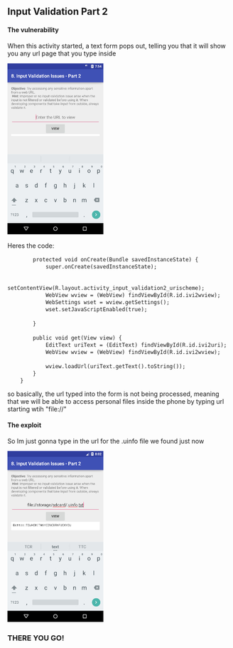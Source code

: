 ## Input Validation Part 2


#### The vulnerability

When this activity started, a text form pops out, telling you that it will show you any url page that you type inside

![URL](https://github.com/Blahblahlolhahaha/Diva-walkthrough/blob/master/Input%20Validation/Part%202/Screenshot_1571356492.jpg)


Heres the code:

            protected void onCreate(Bundle savedInstanceState) {
                super.onCreate(savedInstanceState);

                setContentView(R.layout.activity_input_validation2_urischeme);
                WebView wview = (WebView) findViewById(R.id.ivi2wview);
                WebSettings wset = wview.getSettings();
                wset.setJavaScriptEnabled(true);

            }

            public void get(View view) {
                EditText uriText = (EditText) findViewById(R.id.ivi2uri);
                WebView wview = (WebView) findViewById(R.id.ivi2wview);

                wview.loadUrl(uriText.getText().toString());
            }
        }


so basically, the url typed into the form is not being processed, meaning that we will be able to access personal files inside 
the phone by typing url starting wtih "file://"

#### The exploit

So Im just gonna type in the url for the .uinfo file we found just now 

![oh yeah](https://github.com/Blahblahlolhahaha/Diva-walkthrough/blob/master/Input%20Validation/Part%202/Screenshot_1571356952.jpg)

### THERE YOU GO!

